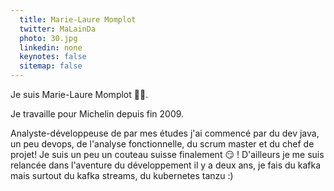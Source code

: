 ```yaml
---
  title: Marie-Laure Momplot
  twitter: MaLainDa
  photo: 30.jpg
  linkedin: none
  keynotes: false
  sitemap: false
---
```

Je suis Marie-Laure Momplot 👱‍♀️.

Je travaille pour Michelin depuis fin 2009.

Analyste-développeuse de par mes études j'ai commencé par du dev java, un peu devops, de l'analyse fonctionnelle, du scrum master et du chef de projet! Je suis un peu un couteau suisse finalement 😏 ! D'ailleurs je me suis relancée dans l'aventure du développement il y a deux ans, je fais du kafka mais  surtout du kafka streams, du kubernetes tanzu :)

